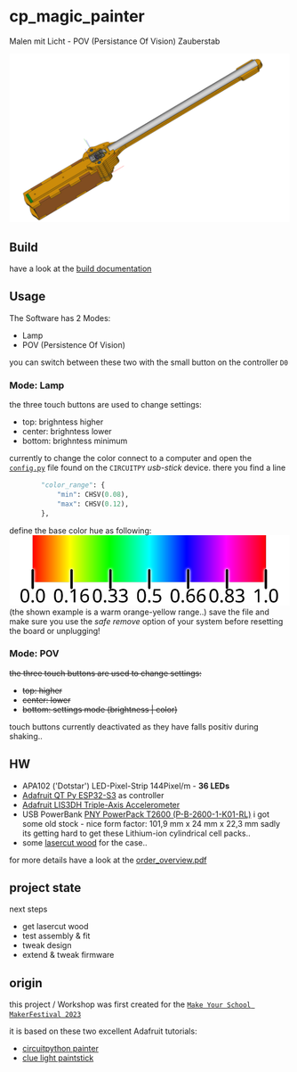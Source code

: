 # cp_magic_painter

Malen mit Licht - POV (Persistance Of Vision) Zauberstab

![Zauberstab (CAD)](hw/case/case_assembly_screenshots/overview.png)

## Build
have a look at the [build documentation](docu/workshop_DE.md)

## Usage

The Software has 2 Modes:
- Lamp
- POV (Persistence Of Vision) 

you can switch between these two with the small button on the controller `D0`

### Mode: Lamp 
the three touch buttons are used to change settings:
- top: brighntess higher
- center: brighntess lower
- bottom: brighntess minimum
<!-- - top: higher
- center: lower 
- bottom: settings mode [brightness | color] (currently fixed to brighntess) -->

currently to change the color connect to a computer and open the [`config.py`](config.py) file found on the `CIRCUITPY` *usb-stick* device.
there you find a line 
```python
        "color_range": {
            "min": CHSV(0.08),
            "max": CHSV(0.12),
        },
```
define the base color hue as following:  
![hue color](docu/color_hue.svg)  
(the shown example is a warm orange-yellow range..)
save the file and 
make sure you use the *safe remove* option of your system before resetting the board or unplugging!

### Mode: POV

~~the three touch buttons are used to change settings:~~
- ~~top: higher~~
- ~~center: lower~~
- ~~bottom: settings mode (brightness | color)~~

touch buttons currently deactivated as they have falls positiv during shaking..



## HW

-   APA102 ('Dotstar') LED-Pixel-Strip 144Pixel/m - **36 LEDs**
-   [Adafruit QT Py ESP32-S3](https://www.adafruit.com/product/5426) as controller
-   [Adafruit LIS3DH Triple-Axis Accelerometer](https://www.adafruit.com/product/2809)
-   USB PowerBank [PNY PowerPack T2600 (P-B-2600-1-K01-RL)](https://www.pny.com/File%20Library/Support/PNY%20Products/Resource%20Center/PowerPacks/PowerPack_T-Series_web.pdf) i got some old stock - nice form factor: 101,9 mm x 24 mm x 22,3 mm
  sadly its getting hard to get these Lithium-ion cylindrical cell packs..
-   some [lasercut wood](hw/case/export/case_parts_mod.svg) for the case..

for more details have a look at the [order_overview.pdf](hw/order__overview.pdf)

## project state

next steps
- get lasercut wood
- test assembly & fit
- tweak design
- extend & tweak firmware


## origin
this project / Workshop was first created for the [`Make Your School MakerFestival 2023`](https://www.makeyourschool.de/maker-festival/)

it is based on these two excellent Adafruit tutorials:
- [circuitpython painter](https://learn.adafruit.com/circuitpython-painter)
- [clue light paintstick](https://learn.adafruit.com/clue-light-paintstick)